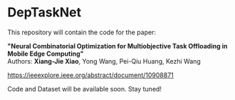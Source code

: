 # DepTaskNet

This repository will contain the code for the paper:

**"Neural Combinatorial Optimization for  Multiobjective Task Offloading in Mobile Edge Computing"**  
Authors: **Xiang-Jie Xiao**, Yong Wang, Pei-Qiu Huang, Kezhi Wang

https://ieeexplore.ieee.org/abstract/document/10908871

Code and Dataset will be available soon. Stay tuned!
